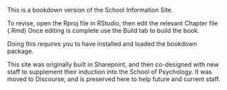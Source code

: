 This is a bookdown version of the School Information Site.

To revise, open the Rproj file in RStudio, then edit the relevant Chapter file (.Rmd)
Once editing is complete use the Build tab to build the book.

Doing this requires you to have installed and loaded the bookdown package.

This site was originally built in Sharepoint, and then co-designed with new staff to supplement their induction into the School of Psychology.
It was moved to Discourse, and is preserved here to help future and current staff.
